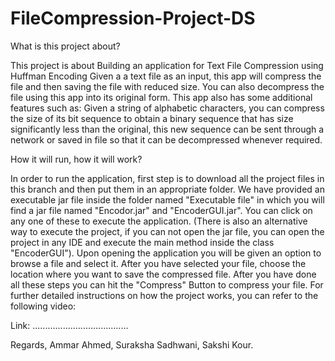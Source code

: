 # FileCompression-Project-DS
What is this project about?

This project is about Building an application for Text File Compression using Huffman Encoding Given a a text file as an input, 
this app will compress the file and then saving the file with reduced size. You can also decompress the file using this app into 
its original form. This app also has some additional features such as: Given a string of alphabetic characters, you can compress 
the size of its bit sequence to obtain a binary sequence that has size significantly less than the original, this new sequence 
can be sent through a network or saved in file so that it can be decompressed whenever required.

How it will run, how it will work?

In order to run the application, first step is to download all the project files in this branch and then put them in an appropriate folder.
We have provided an executable jar file inside the folder named "Executable file" in which you will find a jar file named "Encodor.jar" and "EncoderGUI.jar".
You can click on any one of these to execute the application. (There is also an alternative way to execute the project, if you can not open the jar file, you can 
open the project in any IDE and execute the main method inside the class "EncoderGUI").
Upon opening the application you will be given an option to browse a file and select it. After you have selected your file, choose the location where you want to 
save the compressed file. After you have done all these steps you can hit the "Compress" Button to compress your file. For further detailed instructions on how the 
project works, you can refer to the following video:

Link: ......................................

Regards, 
Ammar Ahmed, Suraksha Sadhwani, 
Sakshi Kour.

